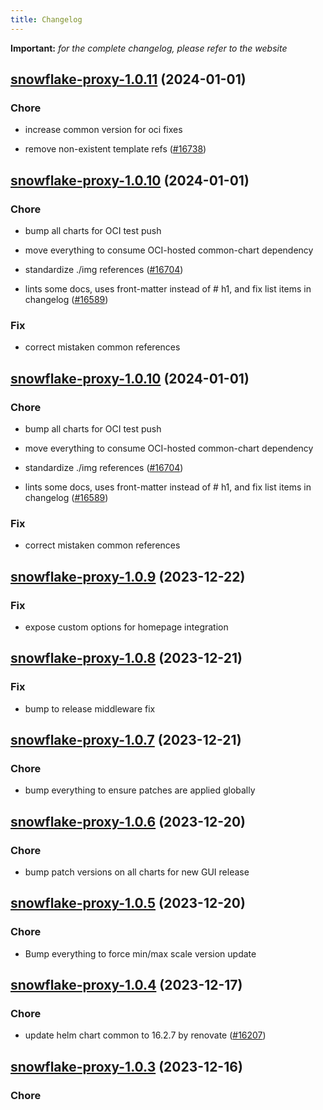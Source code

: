 ```yaml
---
title: Changelog
---
```


**Important:**
*for the complete changelog, please refer to the website*



## [snowflake-proxy-1.0.11](https://github.com/truecharts/charts/compare/snowflake-proxy-1.0.10...snowflake-proxy-1.0.11) (2024-01-01)

### Chore



- increase common version for oci fixes

- remove non-existent template refs ([#16738](https://github.com/truecharts/charts/issues/16738))


## [snowflake-proxy-1.0.10](https://github.com/truecharts/charts/compare/snowflake-proxy-1.0.9...snowflake-proxy-1.0.10) (2024-01-01)

### Chore



- bump all charts for OCI test push

- move everything to consume OCI-hosted common-chart dependency

- standardize ./img references ([#16704](https://github.com/truecharts/charts/issues/16704))

- lints some docs, uses front-matter instead of # h1, and fix list items in changelog ([#16589](https://github.com/truecharts/charts/issues/16589))

### Fix



- correct mistaken common references


## [snowflake-proxy-1.0.10](https://github.com/truecharts/charts/compare/snowflake-proxy-1.0.9...snowflake-proxy-1.0.10) (2024-01-01)

### Chore



- bump all charts for OCI test push

- move everything to consume OCI-hosted common-chart dependency

- standardize ./img references ([#16704](https://github.com/truecharts/charts/issues/16704))

- lints some docs, uses front-matter instead of # h1, and fix list items in changelog ([#16589](https://github.com/truecharts/charts/issues/16589))

### Fix



- correct mistaken common references
## [snowflake-proxy-1.0.9](https://github.com/truecharts/charts/compare/snowflake-proxy-1.0.8...snowflake-proxy-1.0.9) (2023-12-22)

### Fix

- expose custom options for homepage integration

## [snowflake-proxy-1.0.8](https://github.com/truecharts/charts/compare/snowflake-proxy-1.0.7...snowflake-proxy-1.0.8) (2023-12-21)

### Fix

- bump to release middleware fix

## [snowflake-proxy-1.0.7](https://github.com/truecharts/charts/compare/snowflake-proxy-1.0.6...snowflake-proxy-1.0.7) (2023-12-21)

### Chore

- bump everything to ensure patches are applied globally

## [snowflake-proxy-1.0.6](https://github.com/truecharts/charts/compare/snowflake-proxy-1.0.5...snowflake-proxy-1.0.6) (2023-12-20)

### Chore

- bump patch versions on all charts for new GUI release

## [snowflake-proxy-1.0.5](https://github.com/truecharts/charts/compare/snowflake-proxy-1.0.4...snowflake-proxy-1.0.5) (2023-12-20)

### Chore

- Bump everything to force min/max scale version update

## [snowflake-proxy-1.0.4](https://github.com/truecharts/charts/compare/snowflake-proxy-1.0.3...snowflake-proxy-1.0.4) (2023-12-17)

### Chore

- update helm chart common to 16.2.7 by renovate ([#16207](https://github.com/truecharts/charts/issues/16207))

## [snowflake-proxy-1.0.3](https://github.com/truecharts/charts/compare/snowflake-proxy-0.0.15...snowflake-proxy-1.0.3) (2023-12-16)

### Chore
